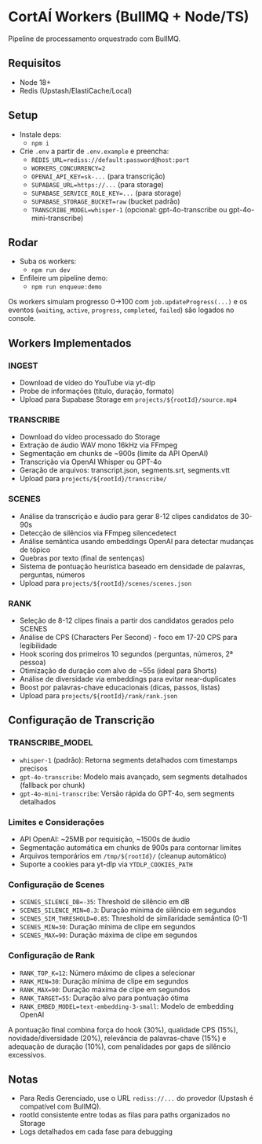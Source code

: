 # CortAÍ Workers (BullMQ + Node/TS)

Pipeline de processamento orquestrado com BullMQ.

## Requisitos
- Node 18+
- Redis (Upstash/ElastiCache/Local)

## Setup
- Instale deps:
  - `npm i`
- Crie `.env` a partir de `.env.example` e preencha:
  - `REDIS_URL=rediss://default:password@host:port`
  - `WORKERS_CONCURRENCY=2`
  - `OPENAI_API_KEY=sk-...` (para transcrição)
  - `SUPABASE_URL=https://...` (para storage)
  - `SUPABASE_SERVICE_ROLE_KEY=...` (para storage)
  - `SUPABASE_STORAGE_BUCKET=raw` (bucket padrão)
  - `TRANSCRIBE_MODEL=whisper-1` (opcional: gpt-4o-transcribe ou gpt-4o-mini-transcribe)

## Rodar
- Suba os workers:
  - `npm run dev`
- Enfileire um pipeline demo:
  - `npm run enqueue:demo`

Os workers simulam progresso 0→100 com `job.updateProgress(...)` e os eventos (`waiting`, `active`, `progress`, `completed`, `failed`) são logados no console.

## Workers Implementados

### INGEST
- Download de vídeo do YouTube via yt-dlp
- Probe de informações (título, duração, formato)
- Upload para Supabase Storage em `projects/${rootId}/source.mp4`

### TRANSCRIBE
- Download do vídeo processado do Storage
- Extração de áudio WAV mono 16kHz via FFmpeg
- Segmentação em chunks de ~900s (limite da API OpenAI)
- Transcrição via OpenAI Whisper ou GPT-4o
- Geração de arquivos: transcript.json, segments.srt, segments.vtt
- Upload para `projects/${rootId}/transcribe/`

### SCENES
- Análise da transcrição e áudio para gerar 8-12 clipes candidatos de 30-90s
- Detecção de silêncios via FFmpeg silencedetect
- Análise semântica usando embeddings OpenAI para detectar mudanças de tópico
- Quebras por texto (final de sentenças)
- Sistema de pontuação heurística baseado em densidade de palavras, perguntas, números
- Upload para `projects/${rootId}/scenes/scenes.json`

### RANK
- Seleção de 8-12 clipes finais a partir dos candidatos gerados pelo SCENES
- Análise de CPS (Characters Per Second) - foco em 17-20 CPS para legibilidade
- Hook scoring dos primeiros 10 segundos (perguntas, números, 2ª pessoa)
- Otimização de duração com alvo de ~55s (ideal para Shorts)
- Análise de diversidade via embeddings para evitar near-duplicates
- Boost por palavras-chave educacionais (dicas, passos, listas)
- Upload para `projects/${rootId}/rank/rank.json`

## Configuração de Transcrição

### TRANSCRIBE_MODEL
- `whisper-1` (padrão): Retorna segments detalhados com timestamps precisos
- `gpt-4o-transcribe`: Modelo mais avançado, sem segments detalhados (fallback por chunk)
- `gpt-4o-mini-transcribe`: Versão rápida do GPT-4o, sem segments detalhados

### Limites e Considerações
- API OpenAI: ~25MB por requisição, ~1500s de áudio
- Segmentação automática em chunks de 900s para contornar limites
- Arquivos temporários em `/tmp/${rootId}/` (cleanup automático)
- Suporte a cookies para yt-dlp via `YTDLP_COOKIES_PATH`

### Configuração de Scenes
- `SCENES_SILENCE_DB=-35`: Threshold de silêncio em dB
- `SCENES_SILENCE_MIN=0.3`: Duração mínima de silêncio em segundos
- `SCENES_SIM_THRESHOLD=0.85`: Threshold de similaridade semântica (0-1)
- `SCENES_MIN=30`: Duração mínima de clipe em segundos
- `SCENES_MAX=90`: Duração máxima de clipe em segundos

### Configuração de Rank
- `RANK_TOP_K=12`: Número máximo de clipes a selecionar
- `RANK_MIN=30`: Duração mínima de clipe em segundos
- `RANK_MAX=90`: Duração máxima de clipe em segundos
- `RANK_TARGET=55`: Duração alvo para pontuação ótima
- `RANK_EMBED_MODEL=text-embedding-3-small`: Modelo de embedding OpenAI

A pontuação final combina força do hook (30%), qualidade CPS (15%), novidade/diversidade (20%), relevância de palavras-chave (15%) e adequação de duração (10%), com penalidades por gaps de silêncio excessivos.

## Notas
- Para Redis Gerenciado, use o URL `rediss://...` do provedor (Upstash é compatível com BullMQ).
- rootId consistente entre todas as filas para paths organizados no Storage
- Logs detalhados em cada fase para debugging
